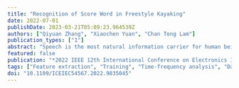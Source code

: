 ```yaml
---
title: "Recognition of Score Word in Freestyle Kayaking"
date: 2022-07-01
publishDate: 2023-03-21T05:09:23.964539Z
authors: ["Qiyuan Zhang", "Xiaochen Yuan", "Chan Tong Lam"]
publication_types: ["1"]
abstract: "Speech is the most natural information carrier for human beings, and it is likely to become the main way of human-computer interaction in the future. This paper presents an isolated score word recognition method using Mel-scale Frequency Cepstral Coefficients (MFCC) and Dynamic Time Warping (DTW). The processing stage of the speech signal is the basic stage of the speech recognition system, to analyze the speech signal and convert it into speech feature parameters. An endpoints detection method is proposed using the joint adjustment of short-term energy and zero-crossing rate. It can better detect the endpoints, and directly improve the accuracy of subsequent work. On this basis, the MFCC feature is then extracted from the preprocessed speech signal, and the DTW pattern matching is applied to the extracted features. In the experiments, speeches from multiple speakers were collected, each with a specific freestyle kayak action word. The results show that this method has better performance comparing with the existing methods."
featured: false
publication: "*2022 IEEE 12th International Conference on Electronics Information and Emergency Communication (ICEIEC)*"
tags: ["Feature extraction", "Training", "Time-frequency analysis", "Databases", "Conferences", "Speech recognition", "Dynamic Time Warping", "End Point Detection", "Freestyle Kayaking", "Human computer interaction", "Mel-scale Frequency Cepstral Coefficients"]
doi: "10.1109/ICEIEC54567.2022.9835045"
---
```



